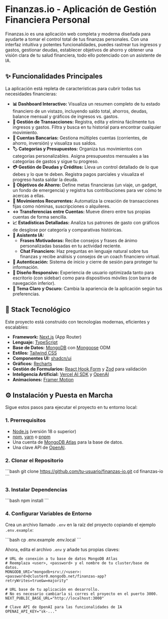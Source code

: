 # Finanzas.io - Aplicación de Gestión Financiera Personal

Finanzas.io es una aplicación web completa y moderna diseñada para ayudarte a tomar el control total de tus finanzas personales. Con una interfaz intuitiva y potentes funcionalidades, puedes rastrear tus ingresos y gastos, gestionar deudas, establecer objetivos de ahorro y obtener una visión clara de tu salud financiera, todo ello potenciado con un asistente de IA.

## ✨ Funcionalidades Principales

La aplicación está repleta de características para cubrir todas tus necesidades financieras:

*   **📊 Dashboard Interactivo:** Visualiza un resumen completo de tu estado financiero de un vistazo, incluyendo saldo total, ahorros, deudas, balance mensual y gráficos de ingresos vs. gastos.
*   **💸 Gestión de Transacciones:** Registra, edita y elimina fácilmente tus ingresos y gastos. Filtra y busca en tu historial para encontrar cualquier movimiento.
*   **🏦 Cuentas Bancarias:** Gestiona múltiples cuentas (corrientes, de ahorro, inversión) y visualiza sus saldos.
*   **🏷️ Categorías y Presupuestos:** Organiza tus movimientos con categorías personalizables. Asigna presupuestos mensuales a las categorías de gastos y sigue tu progreso.
*   **💳 Gestión de Deudas y Créditos:** Lleva un control detallado de lo que debes y lo que te deben. Registra pagos parciales y visualiza el progreso hasta saldar la deuda.
*   **🎯 Objetivos de Ahorro:** Define metas financieras (un viaje, un gadget, un fondo de emergencia) y registra tus contribuciones para ver cómo te acercas a ellas.
*   **🔄 Movimientos Recurrentes:** Automatiza la creación de transacciones fijas como nóminas, suscripciones o alquileres.
*   **↔️ Transferencias entre Cuentas:** Mueve dinero entre tus propias cuentas de forma sencilla.
*   **📈 Estadísticas Detalladas:** Analiza tus patrones de gasto con gráficos de desglose por categoría y comparativas históricas.
*   **🤖 Asistente IA:**
    *   **Frases Motivadoras:** Recibe consejos y frases de ánimo personalizadas basadas en tu actividad reciente.
    *   **Chat Financiero:** Haz preguntas en lenguaje natural sobre tus finanzas y recibe análisis y consejos de un coach financiero virtual.
*   **🔐 Autenticación:** Sistema de inicio y cierre de sesión para proteger tu información.
*   **📱 Diseño Responsivo:** Experiencia de usuario optimizada tanto para escritorio (con sidebar) como para dispositivos móviles (con barra de navegación inferior).
*   **🎨 Tema Claro y Oscuro:** Cambia la apariencia de la aplicación según tus preferencias.

## 🚀 Stack Tecnológico

Este proyecto está construido con tecnologías modernas, eficientes y escalables:

*   **Framework:** [Next.js](https://nextjs.org/) (App Router)
*   **Lenguaje:** [TypeScript](https://www.typescriptlang.org/)
*   **Base de Datos:** [MongoDB](https://www.mongodb.com/) con [Mongoose](https://mongoosejs.com/) ODM
*   **Estilos:** [Tailwind CSS](https://tailwindcss.com/)
*   **Componentes UI:** [shadcn/ui](https://ui.shadcn.com/)
*   **Gráficos:** [Recharts](https://recharts.org/)
*   **Gestión de Formularios:** [React Hook Form](https://react-hook-form.com/) y [Zod](https://zod.dev/) para validación
*   **Inteligencia Artificial:** [Vercel AI SDK](https://sdk.vercel.ai/) y [OpenAI](https://openai.com/)
*   **Animaciones:** [Framer Motion](https://www.framer.com/motion/)

## ⚙️ Instalación y Puesta en Marcha

Sigue estos pasos para ejecutar el proyecto en tu entorno local:

### 1. Prerrequisitos

*   [Node.js](https://nodejs.org/en/) (versión 18 o superior)
*   [npm](https://www.npmjs.com/), [yarn](https://yarnpkg.com/) o [pnpm](https://pnpm.io/)
*   Una cuenta de [MongoDB Atlas](https://www.mongodb.com/cloud/atlas) para la base de datos.
*   Una clave API de [OpenAI](https://platform.openai.com/api-keys).

### 2. Clonar el Repositorio

\`\`\`bash
git clone https://github.com/tu-usuario/finanzas-io.git
cd finanzas-io
\`\`\`

### 3. Instalar Dependencias

\`\`\`bash
npm install
\`\`\`

### 4. Configurar Variables de Entorno

Crea un archivo llamado `.env` en la raíz del proyecto copiando el ejemplo `.env.example`:

\`\`\`bash
cp .env.example .env.local
\`\`\`

Ahora, edita el archivo `.env` y añade tus propias claves:

```plaintext file=".env.local"
# URL de conexión a tu base de datos MongoDB Atlas
# Reemplaza <user>, <password> y el nombre de tu cluster/base de datos.
MONGODB_URI="mongodb+srv://<user>:<password>@cluster0.mongodb.net/finanzas-app?retryWrites=true&w=majority"

# URL base de tu aplicación en desarrollo.
# No es necesario cambiarla si corres el proyecto en el puerto 3000.
NEXT_PUBLIC_BASE_URL="http://localhost:3000"

# Clave API de OpenAI para las funcionalidades de IA
OPENAI_API_KEY="sk-..."
